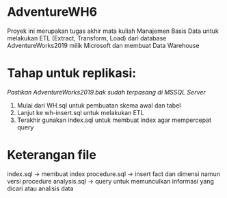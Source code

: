 # AdventureWH6
Proyek ini merupakan tugas akhir mata kuliah Manajemen Basis Data untuk melakukan ETL (Extract, Transform, Load) dari database AdventureWorks2019 milik Microsoft dan membuat Data Warehouse
# Tahap untuk replikasi:
*Pastikan AdventureWorks2019.bak sudah terpasang di MSSQL Server*

1. Mulai dari WH.sql untuk pembuatan skema awal dan tabel
2. Lanjut ke wh-insert.sql untuk melakukan ETL
3. Terakhir gunakan index.sql untuk membuat index agar mempercepat query

# Keterangan file
index.sql -> membuat index
procedure.sql -> insert fact dan dimensi namun versi procedure
analysis.sql -> query untuk memunculkan informasi yang dicari atau analisis data
